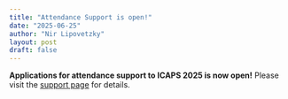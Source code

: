 ```yaml
---
title: "Attendance Support is open!"
date: "2025-06-25"
author: "Nir Lipovetzky"
layout: post
draft: false
---
```



**Applications for attendance support to ICAPS 2025 is now open!** Please visit the [support page](/attending/support) for details.